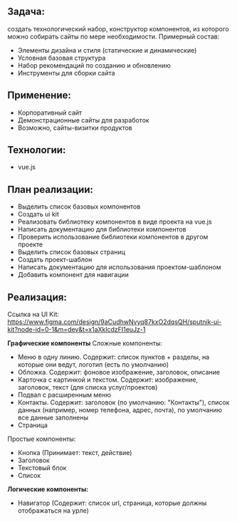 ## Задача: 
создать технологический набор, конструктор компонентов, из которого можно собирать сайты по мере необходимости. 
Примерный состав:
- Элементы дизайна и стиля (статические и динамические)
- Условная базовая структура
- Набор рекомендаций по созданию и обновлению
- Инструменты для сборки сайта

## Применение:
- Корпоративный сайт
- Демонстрационные сайты для разработок
- Возможно, сайты-визитки продуктов

## Технологии: 
- vue.js

## План реализации: 
- Выделить список базовых компонентов 
- Создать ui kit 
- Реализовать библиотеку компонентов в виде проекта на vue.js
- Написать документацию для библиотеки компонентов
- Проверить использование библиотеки компонентов в другом проекте
- Выделить список базовых страниц
- Создать проект-шаблон
- Написать документацию для использования проектом-шаблоном
- Добавить компонент для навигации

## Реализация:
Ссылка на UI Kit: https://www.figma.com/design/9aCudhwNvyq87kxO2dqsQH/sputnik-ui-kit?node-id=0-1&m=dev&t=x1aXklcdzFI1euJz-1

**Графические компоненты** 
Сложные компоненты:
- Меню в одну линию. Содержит: список пунктов + разделы, на которые они ведут, логотип (есть по умолчанию) 
- Обложка. Содержит: фоновое изображение, заголовок, описание
- Карточка с картинкой и текстом. Содержит: изображение, заголовок, текст (для списка услуг/проектов)
- Подвал с расширенным меню
- Контакты. Содержит: заголовок (по умолчанию: "Контакты"), список данных (например, номер телефона, адрес, почта), по умолчанию все данные заполнены
- Страница

Простые компоненты: 
- Кнопка (Принимает: текст, действие)
- Заголовок
- Текстовый блок
- Список

**Логические компоненты:**
- Навигатор (Содержит: список url, страница, которые должны отображаться на урле)





